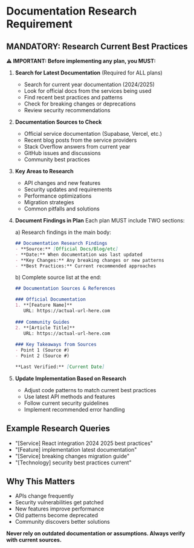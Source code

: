 # Documentation Research Requirement

## MANDATORY: Research Current Best Practices

**⚠️ IMPORTANT: Before implementing any plan, you MUST:**

1. **Search for Latest Documentation** (Required for ALL plans)
   - Search for current year documentation (2024/2025)
   - Look for official docs from the services being used
   - Find recent best practices and patterns
   - Check for breaking changes or deprecations
   - Review security recommendations

2. **Documentation Sources to Check**
   - Official service documentation (Supabase, Vercel, etc.)
   - Recent blog posts from the service providers
   - Stack Overflow answers from current year
   - GitHub issues and discussions
   - Community best practices

3. **Key Areas to Research**
   - API changes and new features
   - Security updates and requirements
   - Performance optimizations
   - Migration strategies
   - Common pitfalls and solutions

4. **Document Findings in Plan**
   Each plan MUST include TWO sections:
   
   a) Research findings in the main body:
   ```markdown
   ## Documentation Research Findings
   - **Source:** [Official Docs/Blog/etc]
   - **Date:** When documentation was last updated
   - **Key Changes:** Any breaking changes or new patterns
   - **Best Practices:** Current recommended approaches
   ```
   
   b) Complete source list at the end:
   ```markdown
   ## Documentation Sources & References
   
   ### Official Documentation
   1. **[Feature Name]**
      URL: https://actual-url-here.com
      
   ### Community Guides
   2. **[Article Title]**
      URL: https://actual-url-here.com
      
   ### Key Takeaways from Sources
   - Point 1 (Source #)
   - Point 2 (Source #)
   
   **Last Verified:** [Current Date]
   ```

5. **Update Implementation Based on Research**
   - Adjust code patterns to match current best practices
   - Use latest API methods and features
   - Follow current security guidelines
   - Implement recommended error handling

## Example Research Queries
- "[Service] React integration 2024 2025 best practices"
- "[Feature] implementation latest documentation"
- "[Service] breaking changes migration guide"
- "[Technology] security best practices current"

## Why This Matters
- APIs change frequently
- Security vulnerabilities get patched
- New features improve performance
- Old patterns become deprecated
- Community discovers better solutions

**Never rely on outdated documentation or assumptions. Always verify with current sources.**